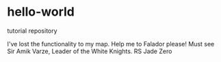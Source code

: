# hello-world
tutorial repository

I've lost the functionality to my map. Help me to Falador please! Must see Sir Amik Varze, Leader of the White Knights.
RS
Jade Zero
